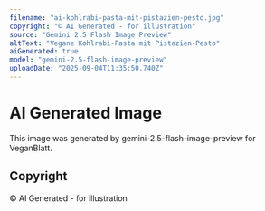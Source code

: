 ```yaml
---
filename: "ai-kohlrabi-pasta-mit-pistazien-pesto.jpg"
copyright: "© AI Generated - for illustration"
source: "Gemini 2.5 Flash Image Preview"
altText: "Vegane Kohlrabi-Pasta mit Pistazien-Pesto"
aiGenerated: true
model: "gemini-2.5-flash-image-preview"
uploadDate: "2025-09-04T11:35:50.740Z"
---
```


# AI Generated Image

This image was generated by gemini-2.5-flash-image-preview for VeganBlatt.

## Copyright
© AI Generated - for illustration
